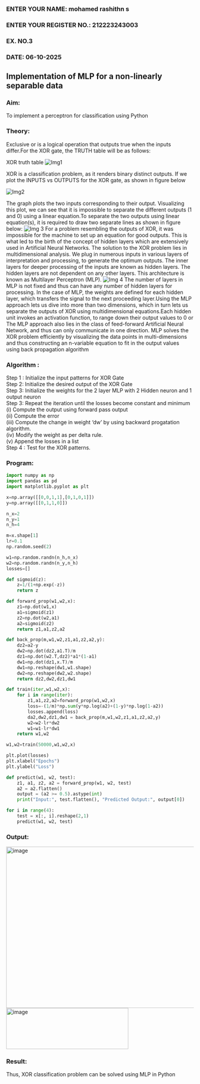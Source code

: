 <H3>ENTER YOUR NAME: mohamed rashithn s</H3>
<H3>ENTER YOUR REGISTER NO.: 212223243003</H3>
<H3>EX. NO.3</H3>
<H3>DATE: 06-10-2025 </H3>
<H2 aligh = center> Implementation of MLP for a non-linearly separable data</H2>
<h3>Aim:</h3>
To implement a perceptron for classification using Python
<H3>Theory:</H3>
Exclusive or is a logical operation that outputs true when the inputs differ.For the XOR gate, the TRUTH table will be as follows:

XOR truth table
![Img1](https://user-images.githubusercontent.com/112920679/195774720-35c2ed9d-d484-4485-b608-d809931a28f5.gif)

XOR is a classification problem, as it renders binary distinct outputs. If we plot the INPUTS vs OUTPUTS for the XOR gate, as shown in figure below

![Img2](https://user-images.githubusercontent.com/112920679/195774898-b0c5886b-3d58-4377-b52f-73148a3fe54d.gif)

The graph plots the two inputs corresponding to their output. Visualizing this plot, we can see that it is impossible to separate the different outputs (1 and 0) using a linear equation.To separate the two outputs using linear equation(s), it is required to draw two separate lines as shown in figure below:
![Img 3](https://user-images.githubusercontent.com/112920679/195775012-74683270-561b-4a3a-ac62-cf5ddfcf49ca.gif)
For a problem resembling the outputs of XOR, it was impossible for the machine to set up an equation for good outputs. This is what led to the birth of the concept of hidden layers which are extensively used in Artificial Neural Networks. The solution to the XOR problem lies in multidimensional analysis. We plug in numerous inputs in various layers of interpretation and processing, to generate the optimum outputs.
The inner layers for deeper processing of the inputs are known as hidden layers. The hidden layers are not dependent on any other layers. This architecture is known as Multilayer Perceptron (MLP).
![Img 4](https://user-images.githubusercontent.com/112920679/195775183-1f64fe3d-a60e-4998-b4f5-abce9534689d.gif)
The number of layers in MLP is not fixed and thus can have any number of hidden layers for processing. In the case of MLP, the weights are defined for each hidden layer, which transfers the signal to the next proceeding layer.Using the MLP approach lets us dive into more than two dimensions, which in turn lets us separate the outputs of XOR using multidimensional equations.Each hidden unit invokes an activation function, to range down their output values to 0 or The MLP approach also lies in the class of feed-forward Artificial Neural Network, and thus can only communicate in one direction. MLP solves the XOR problem efficiently by visualizing the data points in multi-dimensions and thus constructing an n-variable equation to fit in the output values using back propagation algorithm

<h3>Algorithm :</H3>

Step 1 : Initialize the input patterns for XOR Gate<BR>
Step 2: Initialize the desired output of the XOR Gate<BR>
Step 3: Initialize the weights for the 2 layer MLP with 2 Hidden neuron  and 1 output neuron<BR>
Step 3: Repeat the  iteration  until the losses become constant and  minimum<BR>
    (i)  Compute the output using forward pass output<BR>
    (ii) Compute the error<BR>
	(iii) Compute the change in weight ‘dw’ by using backward progatation algorithm. <BR>
    (iv) Modify the weight as per delta rule.<BR>
    (v)  Append the losses in a list <BR>
Step 4 : Test for the XOR patterns.

<H3>Program:</H3>

```python
import numpy as np
import pandas as pd
import matplotlib.pyplot as plt

x=np.array([[0,0,1,1],[0,1,0,1]])
y=np.array([[0,1,1,0]])

n_x=2
n_y=1
n_h=4

m=x.shape[1]
lr=0.1
np.random.seed(2)

w1=np.random.randn(n_h,n_x)
w2=np.random.randn(n_y,n_h)
losses=[]

def sigmoid(z):
    z=1/(1+np.exp(-z))
    return z

def forward_prop(w1,w2,x):
    z1=np.dot(w1,x)
    a1=sigmoid(z1)
    z2=np.dot(w2,a1)
    a2=sigmoid(z2)
    return z1,a1,z2,a2

def back_prop(m,w1,w2,z1,a1,z2,a2,y):
    dz2=a2-y
    dw2=np.dot(dz2,a1.T)/m
    dz1=np.dot(w2.T,dz2)*a1*(1-a1)
    dw1=np.dot(dz1,x.T)/m
    dw1=np.reshape(dw1,w1.shape)
    dw2=np.reshape(dw2,w2.shape)
    return dz2,dw2,dz1,dw1

def train(iter,w1,w2,x):
    for i in range(iter):
        z1,a1,z2,a2=forward_prop(w1,w2,x)
        loss=-(1/m)*np.sum(y*np.log(a2)+(1-y)*np.log(1-a2))
        losses.append(loss)
        da2,dw2,dz1,dw1 = back_prop(m,w1,w2,z1,a1,z2,a2,y)
        w2=w2-lr*dw2
        w1=w1-lr*dw1
    return w1,w2

w1,w2=train(50000,w1,w2,x)

plt.plot(losses)
plt.xlabel("Epochs")
plt.ylabel("Loss")

def predict(w1, w2, test):
    z1, a1, z2, a2 = forward_prop(w1, w2, test)
    a2 = a2.flatten()
    output = (a2 >= 0.5).astype(int)
    print("Input:", test.flatten(), "Predicted Output:", output[0])

for i in range(4):
    test = x[:, i].reshape(2,1)
    predict(w1, w2, test)

```

<H3>Output:</H3>

<img width="567" height="432" alt="image" src="https://github.com/user-attachments/assets/b2377996-4e78-4739-86bb-88834d3e9fe3" />
<img width="328" height="110" alt="image" src="https://github.com/user-attachments/assets/a24e14e3-5f69-4239-8dbf-2a378a8c7659" />

<H3> Result:</H3>
Thus, XOR classification problem can be solved using MLP in Python 
